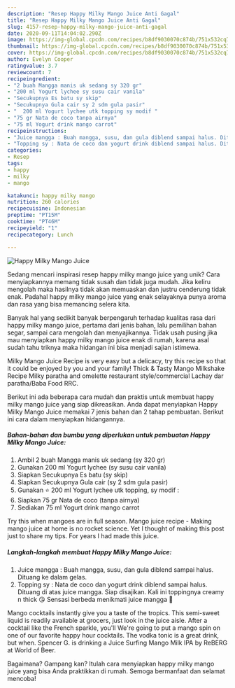 ```yaml
---
description: "Resep Happy Milky Mango Juice Anti Gagal"
title: "Resep Happy Milky Mango Juice Anti Gagal"
slug: 4157-resep-happy-milky-mango-juice-anti-gagal
date: 2020-09-11T14:04:02.290Z
image: https://img-global.cpcdn.com/recipes/b8df9030070c874b/751x532cq70/happy-milky-mango-juice-foto-resep-utama.jpg
thumbnail: https://img-global.cpcdn.com/recipes/b8df9030070c874b/751x532cq70/happy-milky-mango-juice-foto-resep-utama.jpg
cover: https://img-global.cpcdn.com/recipes/b8df9030070c874b/751x532cq70/happy-milky-mango-juice-foto-resep-utama.jpg
author: Evelyn Cooper
ratingvalue: 3.7
reviewcount: 7
recipeingredient:
- "2 buah Mangga manis uk sedang sy 320 gr"
- "200 ml Yogurt lychee sy susu cair vanila"
- "Secukupnya Es batu sy skip"
- "Secukupnya Gula cair sy 2 sdm gula pasir"
- "  200 ml Yogurt lychee utk topping sy modif "
- "75 gr Nata de coco tanpa airnya"
- "75 ml Yogurt drink mango carrot"
recipeinstructions:
- "Juice mangga : Buah mangga, susu, dan gula diblend sampai halus. Dituang ke dalam gelas."
- "Topping sy : Nata de coco dan yogurt drink diblend sampai halus. Dituang di atas juice mangga. Siap disajikan. Kali ini toppingnya creamy n thick 😘 Sensasi berbeda menikmati juice mangga 🌷"
categories:
- Resep
tags:
- happy
- milky
- mango

katakunci: happy milky mango 
nutrition: 260 calories
recipecuisine: Indonesian
preptime: "PT15M"
cooktime: "PT46M"
recipeyield: "1"
recipecategory: Lunch

---
```



![Happy Milky Mango Juice](https://img-global.cpcdn.com/recipes/b8df9030070c874b/751x532cq70/happy-milky-mango-juice-foto-resep-utama.jpg)

Sedang mencari inspirasi resep happy milky mango juice yang unik? Cara menyiapkannya memang tidak susah dan tidak juga mudah. Jika keliru mengolah maka hasilnya tidak akan memuaskan dan justru cenderung tidak enak. Padahal happy milky mango juice yang enak selayaknya punya aroma dan rasa yang bisa memancing selera kita.

Banyak hal yang sedikit banyak berpengaruh terhadap kualitas rasa dari happy milky mango juice, pertama dari jenis bahan, lalu pemilihan bahan segar, sampai cara mengolah dan menyajikannya. Tidak usah pusing jika mau menyiapkan happy milky mango juice enak di rumah, karena asal sudah tahu triknya maka hidangan ini bisa menjadi sajian istimewa.

Milky Mango Juice Recipe is very easy but a delicacy, try this recipe so that it could be enjoyed by you and your family! Thick &amp; Tasty Mango Milkshake Recipe Milky paratha and omelette restaurant style/commercial Lachay dar paratha/Baba Food RRC.


Berikut ini ada beberapa cara mudah dan praktis untuk membuat happy milky mango juice yang siap dikreasikan. Anda dapat menyiapkan Happy Milky Mango Juice memakai 7 jenis bahan dan 2 tahap pembuatan. Berikut ini cara dalam menyiapkan hidangannya.

<!--inarticleads1-->

##### Bahan-bahan dan bumbu yang diperlukan untuk pembuatan Happy Milky Mango Juice:

1. Ambil 2 buah Mangga manis uk sedang (sy 320 gr)
1. Gunakan 200 ml Yogurt lychee (sy susu cair vanila)
1. Siapkan Secukupnya Es batu (sy skip)
1. Siapkan Secukupnya Gula cair (sy 2 sdm gula pasir)
1. Gunakan  ⭐ 200 ml Yogurt lychee utk topping, sy modif :
1. Siapkan 75 gr Nata de coco (tanpa airnya)
1. Sediakan 75 ml Yogurt drink mango carrot


Try this when mangoes are in full season. Mango juice recipe - Making mango juice at home is no rocket science. Yet I thought of making this post just to share my tips. For years I had made this juice. 

<!--inarticleads2-->

##### Langkah-langkah membuat Happy Milky Mango Juice:

1. Juice mangga : Buah mangga, susu, dan gula diblend sampai halus. Dituang ke dalam gelas.
1. Topping sy : Nata de coco dan yogurt drink diblend sampai halus. Dituang di atas juice mangga. Siap disajikan. Kali ini toppingnya creamy n thick 😘 Sensasi berbeda menikmati juice mangga 🌷


Mango cocktails instantly give you a taste of the tropics. This semi-sweet liquid is readily available at grocers, just look in the juice aisle. After a cocktail like the French sparkle, you&#39;ll We&#39;re going to put a mango spin on one of our favorite happy hour cocktails. The vodka tonic is a great drink, but when. Spencer G. is drinking a Juice Surfing Mango Milk IPA by ReBERG at World of Beer. 

Bagaimana? Gampang kan? Itulah cara menyiapkan happy milky mango juice yang bisa Anda praktikkan di rumah. Semoga bermanfaat dan selamat mencoba!
